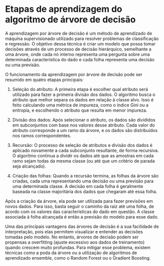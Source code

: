 # Etapas de aprendizagem do algoritmo de árvore de decisão

A aprendizagem por árvore de decisão é um método de aprendizado de máquina supervisionado utilizado para resolver problemas de classificação e regressão. O objetivo dessa técnica é criar um modelo que possa tomar decisões através de um processo de decisão hierárquico, semelhante a uma árvore, onde cada nó interno representa uma pergunta sobre uma determinada característica do dado e cada folha representa uma decisão ou uma previsão.

O funcionamento da aprendizagem por árvore de decisão pode ser resumido em quatro etapas principais:

1. Seleção do atributo: A primeira etapa é escolher qual atributo será utilizado para fazer a primeira divisão dos dados. O algoritmo busca o atributo que melhor separa os dados em relação à classe alvo. Isso é feito calculando uma métrica de impureza, como o índice Gini ou a entropia, e escolhendo o atributo que resulta em menor impureza.

2. Divisão dos dados: Após selecionar o atributo, os dados são divididos em subconjuntos com base nos valores desse atributo. Cada valor do atributo corresponde a um ramo da árvore, e os dados são distribuídos nos ramos correspondentes.

3. Recursão: O processo de seleção de atributos e divisão dos dados é aplicado novamente a cada subconjunto resultante, de forma recursiva. O algoritmo continua a dividir os dados até que as amostras em cada ramo sejam todas da mesma classe (ou até que um critério de parada seja alcançado).

4. Criação das folhas: Quando a recursão termina, as folhas da árvore são criadas, cada uma representando uma decisão ou uma previsão para uma determinada classe. A decisão em cada folha é geralmente baseada na classe majoritária dos dados que chegaram até essa folha.

Após a criação da árvore, ela pode ser utilizada para fazer previsões em novos dados. Para isso, basta seguir o caminho da raiz até uma folha, de acordo com os valores das características do dado em questão. A classe associada à folha alcançada é então a previsão do modelo para esse dado.

Uma das principais vantagens das árvores de decisão é a sua facilidade de interpretação, pois elas permitem visualizar e entender as decisões tomadas pelo modelo. No entanto, árvores de decisão podem ser propensas a overfitting (ajuste excessivo aos dados de treinamento) quando crescem muito profundas. Para mitigar esse problema, existem técnicas como a poda da árvore ou a utilização de algoritmos de aprendizado ensemble, como o Random Forest ou o Gradient Boosting.
